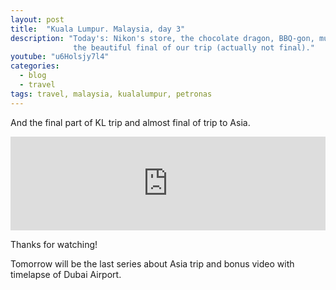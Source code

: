 ```yaml
---
layout: post
title:  "Kuala Lumpur. Malaysia, day 3"
description: "Today's: Nikon's store, the chocolate dragon, BBQ-gon, museum of arts, Petronas Towers, the hour of Earth,
              the beautiful final of our trip (actually not final)."
youtube: "u6Holsjy7l4"
categories:
  - blog
  - travel
tags: travel, malaysia, kualalumpur, petronas
---
```


And the final part of KL trip and almost final of trip to Asia.

<div class="video_responsive">
  <iframe width="100%"
          src="https://www.youtube.com/embed/u6Holsjy7l4"
          frameborder="0"
          allowfullscreen></iframe>
</div>

Thanks for watching!

Tomorrow will be the last series about Asia trip and bonus video with timelapse of Dubai Airport.
